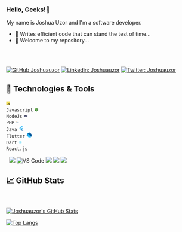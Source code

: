 ### Hello, Geeks!👋
My name is Joshua Uzor and I'm a software developer.
- 👯 Writes efficient code that can stand the test of time...
- 💬 Welcome to my repository...

<br/>
<br/>

[![GitHub Joshuauzor](https://img.shields.io/github/followers/Joshuauzor?label=follow&style=social)](https://github.com/Joshuauzor)
[![Linkedin: Joshuauzor](https://img.shields.io/badge/-Joshuauzor-blue?style=flat-square&logo=Linkedin&logoColor=white&link=linkedin.com/in/joshua-uzor-4846981a7/)](https://www.linkedin.com/in/joshua-uzor-4846981a7/)
[![Twitter: Joshuauzor](https://img.shields.io/twitter/follow/Joshuauzor?style=social)](https://twitter.com/Joshuauzor)



## 🔧 Technologies & Tools

<code><img height="10" src="https://raw.githubusercontent.com/github/explore/80688e429a7d4ef2fca1e82350fe8e3517d3494d/topics/javascript/javascript.png"> Javascript</code>
<code><img height="10" src="https://raw.githubusercontent.com/github/explore/80688e429a7d4ef2fca1e82350fe8e3517d3494d/topics/nodejs/nodejs.png"> NodeJs</code>
<code><img height="10" src="https://raw.githubusercontent.com/github/explore/80688e429a7d4ef2fca1e82350fe8e3517d3494d/topics/php/php.png"> PHP</code>
<code><img height="10" src="https://raw.githubusercontent.com/github/explore/80688e429a7d4ef2fca1e82350fe8e3517d3494d/topics/java/java.png"> Java</code>
<code><img height="15" src="https://raw.githubusercontent.com/github/explore/80688e429a7d4ef2fca1e82350fe8e3517d3494d/topics/flutter/flutter.png"> Flutter</code> 
<code><img height="15" src="https://raw.githubusercontent.com/github/explore/80688e429a7d4ef2fca1e82350fe8e3517d3494d/topics/dart/dart.png"> Dart</code>
<code><img height="10" src="https://raw.githubusercontent.com/github/explore/80688e429a7d4ef2fca1e82350fe8e3517d3494d/topics/react/react.png"> React.js</code>


&nbsp;
![](https://img.shields.io/badge/Editor-IntelliJ_IDEA-informational?style=flat&logo=intellij-idea&logoColor=white&color=2bbc8a)
![VS Code](https://img.shields.io/badge/Editor-VSCode-2bbc8a.svg?logo=visual-studio-code)
![](https://img.shields.io/badge/Git-Bash-informational?style=flat&logo=gnu-bash&logoColor=white&color=2bbc8a)
![](https://img.shields.io/badge/Tools-Docker-informational?style=flat&logo=docker&logoColor=white&color=2bbc8a)
![](https://img.shields.io/badge/Tools-Kubernetes-informational?style=flat&logo=kubernetes&logoColor=white&color=2bbc8a)




## &#x1f4c8; GitHub Stats

<br><br>
<a href="https://github.com/joshuauzor">
  <img align="center" src="https://github-readme-stats.vercel.app/api?username=Joshuauzor&show_icons=true&line_height=27&count_private=true&title_color=ffffff&text_color=c9cacc&icon_color=2bbc8a&bg_color=1d1f21" alt="Joshuauzor's GitHub Stats" />
</a>


[![Top Langs](https://github-readme-stats.vercel.app/api/top-langs/?username=joshuauzor&hide=html&langs_count=6)](https://github.com/anuraghazra/github-readme-stats)

<!-- ### Show some ❤️ by starring some of the repositories! -->
</div>
